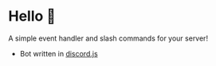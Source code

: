 # Hello 👋
A simple event handler and slash commands for your server!
  * Bot written in [discord.js](https://discord.js.org/)

